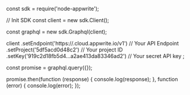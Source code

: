const sdk = require('node-appwrite');

// Init SDK
const client = new sdk.Client();

const graphql = new sdk.Graphql(client);

client
    .setEndpoint('https://<REGION>.cloud.appwrite.io/v1') // Your API Endpoint
    .setProject('5df5acd0d48c2') // Your project ID
    .setKey('919c2d18fb5d4...a2ae413da83346ad2') // Your secret API key
;

const promise = graphql.query({});

promise.then(function (response) {
    console.log(response);
}, function (error) {
    console.log(error);
});